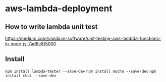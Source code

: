 # aws-lambda-deployment

## How to write lambda unit test
https://medium.com/vandium-software/unit-testing-aws-lambda-functions-in-node-js-7ad6c8f5000

## Install
`npm install lambda-tester --save-dev`
`npm install mocha --save-dev`
`npm install chai --save-dev`
